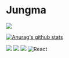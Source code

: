 # Jungma

<!-- [![Hits](https://hits.seeyoufarm.com/api/count/incr/badge.svg?url=https%3A%2F%2Fgithub.com%2FJungma1&count_bg=%2379C83D&title_bg=%23555555&icon=github.svg&icon_color=%23E7E7E7&title=Hits&edge_flat=false)](https://hits.seeyoufarm.com) -->

<img src="https://media.tenor.com/images/40e2ee288bacb782ecb04170b65b21f7/tenor.gif">

[![Anurag's github stats](https://github-readme-stats.vercel.app/api?username=jungma1&theme=react)](https://github.com/anuraghazra/github-readme-stats)

<img src="https://img.shields.io/badge/node.js%20-%2343853D.svg?&style=for-the-badge&logo=node.js&logoColor=white"/> <img src="https://img.shields.io/badge/typescript%20-%23007ACC.svg?&style=for-the-badge&logo=typescript&logoColor=white"/> <img src="https://img.shields.io/badge/javascript%20-%23323330.svg?&style=for-the-badge&logo=javascript&logoColor=%23F7DF1E"/> <img alt="React" src="https://img.shields.io/badge/react-%2320232a.svg?style=for-the-badge&logo=react&logoColor=%2361DAFB&color=gray"/> 

<!-- <img alt="Java" src="https://img.shields.io/badge/java-%23ED8B00.svg?style=for-the-badge&logo=java&logoColor=white"/>  -->

<!-- <img src="https://img.shields.io/badge/Spring boot-6DB33F?style=for-the-badge&logo=spring&logoColor=white">  -->

<!-- 
<img src="https://img.shields.io/badge/node.js%20-%2343853D.svg?&style=for-the-badge&logo=node.js&logoColor=white"/> <img src="https://img.shields.io/badge/typescript%20-%23007ACC.svg?&style=for-the-badge&logo=typescript&logoColor=white"/> <img src="https://img.shields.io/badge/javascript%20-%23323330.svg?&style=for-the-badge&logo=javascript&logoColor=%23F7DF1E"/> -->

<!-- <img alt="Android" src="https://img.shields.io/badge/Android-3DDC84?style=for-the-badge&logo=android&logoColor=white" /> -->
<!-- <img alt="Kotlin" src="https://img.shields.io/badge/kotlin-%230095D5.svg?style=for-the-badge&logo=kotlin&logoColor=white"/> -->